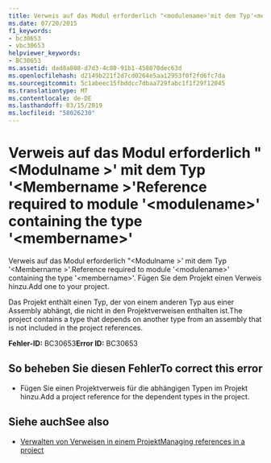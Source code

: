 ```yaml
---
title: Verweis auf das Modul erforderlich "<modulename>'mit dem Typ'<membername>"
ms.date: 07/20/2015
f1_keywords:
- bc30653
- vbc30653
helpviewer_keywords:
- BC30653
ms.assetid: dad8a808-d7d3-4c80-91b1-458070dec63d
ms.openlocfilehash: d2149b221f2d7cd0264e5aa12953f0f2fd6fc7da
ms.sourcegitcommit: 5c1abeec15fbddcc7dbaa729fabc1f1f29f12045
ms.translationtype: MT
ms.contentlocale: de-DE
ms.lasthandoff: 03/15/2019
ms.locfileid: "58026230"
---
```

# <a name="reference-required-to-module-modulename-containing-the-type-membername"></a><span data-ttu-id="a4c91-102">Verweis auf das Modul erforderlich "\<Modulname >' mit dem Typ '\<Membername >'</span><span class="sxs-lookup"><span data-stu-id="a4c91-102">Reference required to module '\<modulename>' containing the type '\<membername>'</span></span>
<span data-ttu-id="a4c91-103">Verweis auf das Modul erforderlich "\<Modulname >' mit dem Typ '\<Membername >'.</span><span class="sxs-lookup"><span data-stu-id="a4c91-103">Reference required to module '\<modulename>' containing the type '\<membername>'.</span></span> <span data-ttu-id="a4c91-104">Fügen Sie dem Projekt einen Verweis hinzu.</span><span class="sxs-lookup"><span data-stu-id="a4c91-104">Add one to your project.</span></span>  
  
 <span data-ttu-id="a4c91-105">Das Projekt enthält einen Typ, der von einem anderen Typ aus einer Assembly abhängt, die nicht in den Projektverweisen enthalten ist.</span><span class="sxs-lookup"><span data-stu-id="a4c91-105">The project contains a type that depends on another type from an assembly that is not included in the project references.</span></span>  
  
 <span data-ttu-id="a4c91-106">**Fehler-ID:** BC30653</span><span class="sxs-lookup"><span data-stu-id="a4c91-106">**Error ID:** BC30653</span></span>  
  
## <a name="to-correct-this-error"></a><span data-ttu-id="a4c91-107">So beheben Sie diesen Fehler</span><span class="sxs-lookup"><span data-stu-id="a4c91-107">To correct this error</span></span>  
  
-   <span data-ttu-id="a4c91-108">Fügen Sie einen Projektverweis für die abhängigen Typen im Projekt hinzu.</span><span class="sxs-lookup"><span data-stu-id="a4c91-108">Add a project reference for the dependent types in the project.</span></span>  
  
## <a name="see-also"></a><span data-ttu-id="a4c91-109">Siehe auch</span><span class="sxs-lookup"><span data-stu-id="a4c91-109">See also</span></span>

- [<span data-ttu-id="a4c91-110">Verwalten von Verweisen in einem Projekt</span><span class="sxs-lookup"><span data-stu-id="a4c91-110">Managing references in a project</span></span>](/visualstudio/ide/managing-references-in-a-project)
